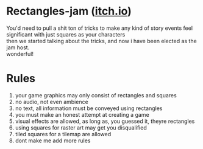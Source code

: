 # Rectangles-jam ([itch.io](https://itch.io/jam/rectangles-jam))

You'd need to pull a shit ton of tricks to make any kind of story events feel significant with just squares as your characters  
then we started talking about the tricks, and now i have been elected as the jam host.   
wonderful!

# Rules

1. your game graphics may only consist of rectangles and squares
2. no audio, not even ambience
3. no text, all information must be conveyed using rectangles
4. you must make an honest attempt at creating a game
5. visual effects are allowed, as long as, you guessed it, theyre rectangles
6. using squares for raster art may get you disqualified
7. tiled squares for a tilemap are allowed
8. dont make me add more rules